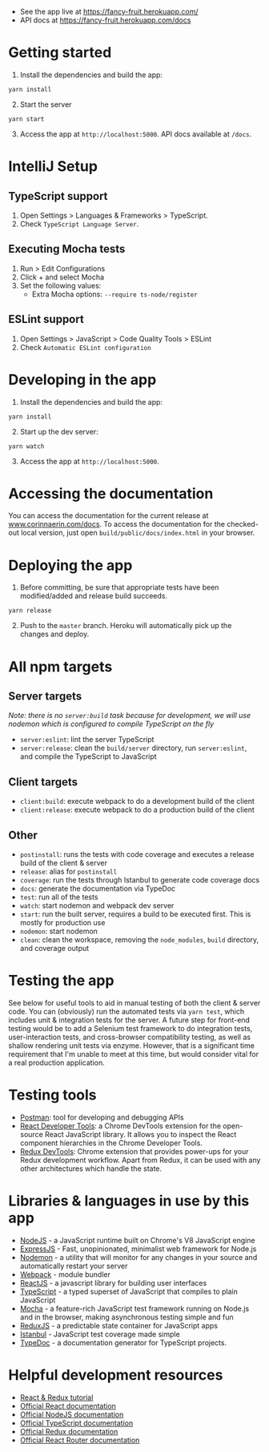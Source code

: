 * See the app live at https://fancy-fruit.herokuapp.com/
* API docs at https://fancy-fruit.herokuapp.com/docs

# Getting started

1. Install the dependencies and build the app:

  ```
  yarn install
  ```

2. Start the server

  ```
  yarn start
  ```
  
3. Access the app at `http://localhost:5000`. API docs available at `/docs`.

# IntelliJ Setup

## TypeScript support

1. Open Settings > Languages & Frameworks > TypeScript.
2. Check `TypeScript Language Server`.

## Executing Mocha tests

1. Run > Edit Configurations
2. Click + and select Mocha
3. Set the following values:
    * Extra Mocha options: `--require ts-node/register`
    
## ESLint support

1. Open Settings > JavaScript > Code Quality Tools > ESLint
2. Check `Automatic ESLint configuration`

# Developing in the app

1. Install the dependencies and build the app:

  ```
  yarn install
  ```

2. Start up the dev server:

  ```
  yarn watch
  ```
    
3. Access the app at `http://localhost:5000`.

# Accessing the documentation

You can access the documentation for the current release at www.corinnaerin.com/docs. To access the documentation
for the checked-out local version, just open `build/public/docs/index.html` in your browser.

# Deploying the app

1. Before committing, be sure that appropriate tests have been modified/added and release build succeeds.

  ```
  yarn release
  ```
  
2. Push to the `master` branch. Heroku will automatically pick up the changes and deploy.

# All npm targets

## Server targets
_Note: there is no `server:build` task because for development, we will use nodemon which is configured
to compile TypeScript on the fly_

* `server:eslint`: lint the server TypeScript
* `server:release`: clean the `build/server` directory, run `server:eslint`, and compile the TypeScript to JavaScript

## Client targets
* `client:build`: execute webpack to do a development build of the client
* `client:release`: execute webpack to do a production build of the client

## Other

* `postinstall`: runs the tests with code coverage and executes a release build of the client & server
* `release`: alias for `postinstall`
* `coverage`: run the tests through Istanbul to generate code coverage docs
* `docs`: generate the documentation via TypeDoc
* `test`: run all of the tests
* `watch`: start nodemon and webpack dev server
* `start`: run the built server, requires a build to be executed first. This is mostly for production use
* `nodemon`: start nodemon
* `clean`: clean the workspace, removing the `node_modules`, `build` directory, and coverage output

# Testing the app

See below for useful tools to aid in manual testing of both the client & server code. You can (obviously)
run the automated tests via `yarn test`, which includes unit & integration tests for the server. 
A future step for front-end testing would be to add a Selenium test framework to do integration tests, 
user-interaction tests, and cross-browser compatibility testing, as well as shallow rendering unit tests
via enzyme. However, that is a significant time requirement that I'm unable to meet at this time, but 
would consider vital for a real production application. 

# Testing tools

* [Postman](https://www.getpostman.com/): tool for developing and debugging APIs
* [React Developer Tools](https://chrome.google.com/webstore/detail/react-developer-tools/fmkadmapgofadopljbjfkapdkoienihi):
a Chrome DevTools extension for the open-source React JavaScript library. 
It allows you to inspect the React component hierarchies in the Chrome Developer Tools.
* [Redux DevTools](https://chrome.google.com/webstore/detail/redux-devtools/lmhkpmbekcpmknklioeibfkpmmfibljd): Chrome extension that 
provides power-ups for your Redux development workflow. Apart from Redux, it can be used with any other architectures which handle the state.

# Libraries & languages in use by this app

* [NodeJS](https://nodejs.org) - a JavaScript runtime built on Chrome's V8 JavaScript engine
* [ExpressJS](https://expressjs.com/) - Fast, unopinionated, minimalist web framework for Node.js
* [Nodemon](http://nodemon.io/) - a utility that will monitor for any changes in your source and automatically restart your server
* [Webpack](https://webpack.github.io/) - module bundler
* [ReactJS](https://facebook.github.io/react/) - a javascript library for building user interfaces
* [TypeScript](https://www.typescriptlang.org/) - a typed superset of JavaScript that compiles to plain JavaScript
* [Mocha](https://mochajs.org/) - a feature-rich JavaScript test framework running on Node.js and in the browser, making asynchronous testing simple and fun
* [ReduxJS](http://redux.js.org/index.html) - a predictable state container for JavaScript apps
* [Istanbul](https://istanbul.js.org/) - JavaScript test coverage made simple
* [TypeDoc](http://typedoc.org/) - a documentation generator for TypeScript projects.

# Helpful development resources

* [React & Redux tutorial](https://css-tricks.com/learning-react-router/)
* [Official React documentation](https://facebook.github.io/react/docs/getting-started.html)
* [Official NodeJS documentation](https://nodejs.org/dist/latest-v8.x/docs/api/)
* [Official TypeScript documentation](https://www.typescriptlang.org/docs/tutorial.html)
* [Official Redux documentation](http://redux.js.org/index.html)
* [Official React Router documentation](https://reacttraining.com/react-router/)
